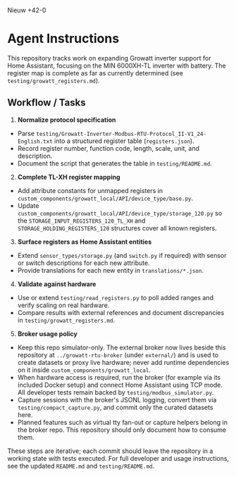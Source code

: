 Nieuw
+42-0
# Agent Instructions

This repository tracks work on expanding Growatt inverter support for Home Assistant, focusing on the MIN 6000XH-TL inverter with battery. The register map is complete as far as currently determined (see `testing/growatt_registers.md`).

## Workflow / Tasks

1. **Normalize protocol specification**
  - Parse `testing/Growatt-Inverter-Modbus-RTU-Protocol_II-V1_24-English.txt` into a structured register table (`registers.json`).
  - Record register number, function code, length, scale, unit, and description.
  - Document the script that generates the table in `testing/README.md`.

2. **Complete TL-XH register mapping**
  - Add attribute constants for unmapped registers in `custom_components/growatt_local/API/device_type/base.py`.
  - Update `custom_components/growatt_local/API/device_type/storage_120.py` so the `STORAGE_INPUT_REGISTERS_120_TL_XH` and `STORAGE_HOLDING_REGISTERS_120` structures cover all known registers.

3. **Surface registers as Home Assistant entities**
  - Extend `sensor_types/storage.py` (and `switch.py` if required) with sensor or switch descriptions for each new attribute.
  - Provide translations for each new entity in `translations/*.json`.

4. **Validate against hardware**
  - Use or extend `testing/read_registers.py` to poll added ranges and verify scaling on real hardware.
  - Compare results with external references and document discrepancies in `testing/growatt_registers.md`.

5. **Broker usage policy**
  - Keep this repo simulator-only. The external broker now lives beside this repository at `../growatt-rtu-broker` (under `external/`) and is used to create datasets or proxy live hardware; never add runtime dependencies on it inside `custom_components/growatt_local`.
  - When hardware access is required, run the broker (for example via its included Docker setup) and connect Home Assistant using TCP mode. All developer tests remain backed by `testing/modbus_simulator.py`.
  - Capture sessions with the broker's JSONL logging, convert them via `testing/compact_capture.py`, and commit only the curated datasets here.
  - Planned features such as virtual tty fan-out or capture helpers belong in the broker repo. This repository should only document how to consume them.

These steps are iterative; each commit should leave the repository in a working state with tests executed. For full developer and usage instructions, see the updated `README.md` and `testing/README.md`.
